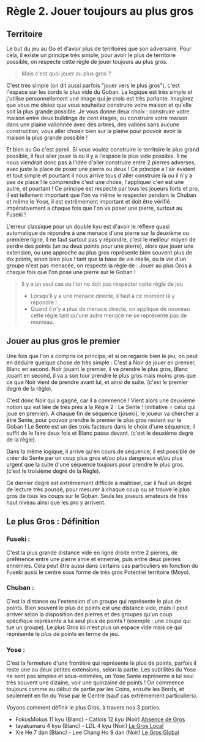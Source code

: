 # Règle 2. Jouer toujours au plus gros
## Territoire

Le but du jeu au Go et d'avoir plus de territoires que son adversaire. Pour cela, il existe un principe très simple,
pour avoir le plus de territoire possible, on respecte cette règle de jouer toujours au plus gros.

> Mais c'est quoi jouer au plus gros ?

C'est très simple (on dit aussi parfois "jouer vers le plus gros"), c'est l'espace sur les bords le plus vide du Goban.
La logique est très simple et j'utilise personnellement une image qui je crois est très parlante. Imaginez que vous me disiez
que vous souhaitez construire votre maison et qu'elle soit la plus grande possible. Je vous donne deux choix : construire votre maison
entre deux buildings de cent étages, ou construire votre maison dans une plaine vallonnée avec des arbres, des vallons sans aucune construction,
vous aller choisir bien sur la plaine pour pouvoir avoir la maison la plus grande possible !

Et bien au Go c'est pareil. Si vous voulez construire le territoire le plus grand possible, il faut aller jouer là ou il y a l'espace le plus vide possible.
Il ne nous viendrait donc pas à l'idée d'aller construire entre 2 pierres adverses, avec juste la place de poser une pierre ou deux !
Ce principe a l'air évident et tout simple et pourtant il nous arrive tous d'aller construire là ou il n'y a pas de place !
le comprendre c'est une chose, l'appliquer c'en est une autre, et pourtant ! Ce principe est respecté par tous les joueurs forts et pro,
il est tellement important que l'on va même le respecter pendant le Chuban et même le Yose, il est extrêmement important
et doit être vérifié impérativement a chaque fois que l'on va poser une pierre, surtout au Fuseki !

L'erreur classique pour un double kyu est d'avoir le réflexe quasi automatique de répondre à une menace d'une pierre sur la deuxième ou première ligne,
il ne faut surtout pas y répondre, c'est le meilleur moyen de perdre des points (un ou deux points pour une pierre), alors que jouer une extension,
ou une approche au plus gros représente bien souvent plus de dix points, sinon bien plus ! tant que la base de vie réelle,
ou la vie d'un groupe n'est pas menacée, on respecte la règle de : Jouer au plus Gros à chaque fois que l'on pose une pierre sur le Goban !

> Il y a un seul cas ou l'on ne doit pas respecter cette règle de jeu
> 
> - Lorsqu'il y a une menace directe, il faut a ce moment là y répondre !
> - Quand il n'y a plus de menace directe, on applique de nouveau cette règle tant qu'une autre menace ne se représente pas de nouveau.


## Jouer au plus gros le premier


Une fois que l'on a compris ce principe, et si on regarde bien le jeu, on peut en déduire quelque chose de très simple :
C'est a Noir de jouer en premier, Blanc en second. Noir jouant le premier, il va prendre le plus gros, Blanc jouant en second,
il va a son tour prendre le plus gros mais moins gros que ce que Noir vient de prendre avant lui, et ainsi de suite.
(c'est le premier degré de la règle).

C'est donc Noir qui a gagné, car il a commencé ! Vient alors une deuxième notion qui est liée de très près a la Règle 2 :
Le Sente ! (initiative = celui qui joue en premier). A chaque fin de séquence (joseki), le joueur va chercher a être Sente,
pour pouvoir prendre le premier le plus gros restant sur le Goban ! Le Sente est un des trois facteurs
dans le choix d'une séquence, il suffit de le faire deux fois et Blanc passe devant.
(c'est le deuxième degré de la règle).

Dans la même logique, il arrive qu'en cours de séquence, il est possible de créer du Sente par un coup plus gros et/ou plus dangereux et/ou
plus urgent que la suite d'une séquence toujours pour prendre le plus gros.
(c'est le troisième degré de la Règle).

Ce dernier degré est extrêmement difficile à maitriser, car il faut un degré de lecture très poussé, pour mesurer à chaque coup
ou se trouve le plus gros de tous les coups sur le Goban. Seuls les joueurs amateurs de très haut niveau ainsi que les pro y arrivent.

## Le plus Gros : Définition


### Fuseki :

C'est la plus grande distance vide en ligne droite entre 2 pierres, de préférence entre une pierre amie et ennemie, puis entre deux pierres ennemies.
Cela peut être aussi dans certains cas particuliers en fonction du Fuseki aussi le centre sous forme de très gros Potentiel territoire (Moyo).

### Chuban :

C'est la distance ou l'extension d'un groupe qui représente le plus de points. Bien souvent le plus de points est une distance vide,
mais il peut arriver selon la disposition des pierres et des groupes qu'un coup spécifique représente a lui seul plus de points !
(exemple : une coupe qui tue un groupe). Le plus Gros ici n'est plus un espace vide mais ce qui représente le plus de points en terme de jeu.

### Yose :

C'est la fermeture d'une frontière qui représente le plus de points, parfois il reste une ou deux petites extensions, selon la partie.
Les subtilités du Yose ne sont pas simples et sous-estimées, un Yose Sente représente a lui seul très souvent une dizaine, voir une quinzaine de points !
On commence toujours comme au début de partie par les Coins, ensuite les Bords, et seulement en fin du Yose par le Centre
(sauf cas extrêmement particuliers).

Voyons comment définir le plus Gros, à travers nos 3 parties.

- FokusMokus 11 kyu (Blanc) - Catlois 12 kyu (Noir) [Absence de Gros](le-plus-gros-ex1)
- tayakumaru 4 kyu (Blanc) - LDL 4 kyu (Noir) [Le Gros Local](le-plus-gros-ex2)
- Xie He 7 dan (Blanc) - Lee Chang Ho 9 dan (Noir) [Le Gros Global](le-plus-gros-ex3)